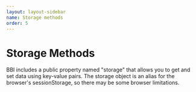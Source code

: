 ```yaml
---
layout: layout-sidebar
name: Storage methods
order: 5
---
```


# Storage Methods

BBI includes a public property named "storage" that allows you to get and set data using key-value pairs. The storage object is an alias for the browser's sessionStorage, so there may be some browser limitations.
